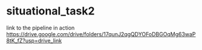 # situational_task2
link to the pipeline in action
https://drive.google.com/drive/folders/17qunJ2qgQDYOFoDBGOqMg63waP8tK_fZ?usp=drive_link
